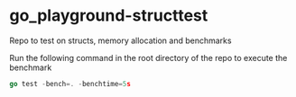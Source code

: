 # go_playground-structtest
Repo to test on structs, memory allocation and benchmarks

Run the following command in the root directory of the repo to execute the benchmark
```go
go test -bench=. -benchtime=5s
```
